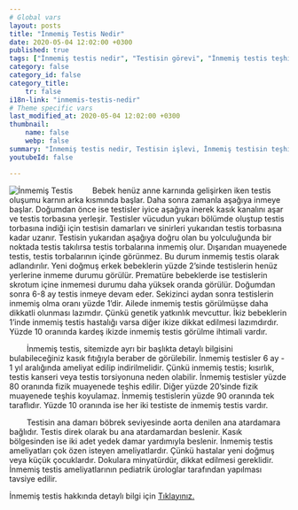 ```yaml
---
# Global vars
layout: posts
title: "İnmemiş Testis Nedir"
date: 2020-05-04 12:02:00 +0300
published: true
tags: ["İnmemiş testis nedir", "Testisin görevi", "İnmemiş testis teşhisi", "Mahcup testis", "İnmemiş testis muayene", "İnmemiş testis ameliyatı", "İnmemiş testis ameliyat teknikleri", "inmemiş testis" , "inmemiş testis laparoskopi" , "utangaç testis" , "retraktil testis" , "ele gelmeyen testis" , "inmemiş testis neden indirilir" , "inmemiş testis nedeni" , "inmemiş testis kısırlık" , "inmemiş testis kanser" , "inmemiş testis torsiyonu" , "inmemiş testis ilaç" , "inmemiş testis tedavi" , "inmemiş testis çözüm" , "orşiopeksi" , "fowler-stephens" , "damarı kesilmeden inmemiş testis ameliyatı" , "başarısız inmemiş testis ameliyatı" , "başarısız inmemiş testis" , "re-do inmemiş testis"]
category: false
category_id: false
category_title:
    tr: false
i18n-link: "inmemis-testis-nedir"
# Theme specific vars
last_modified_at: 2020-05-04 12:02:00 +0300
thumbnail:
    name: false
    webp: false
summary: "İnmemiş testis nedir, Testisin işlevi, İnmemiş testisin teşhisi, Mahcup testis, İnmemiş testiste fizik muayene, İnmemiş testis ameliyatı ve ameliyat teknikleri, Başarısız operasyonla indirilememiş testisler nasıl indirilir?, İndirilemeyen testis var mıdır?"
youtubeId: false

---
```


![İnmemiş Testis](/assets/img/inmemistestisnedir.jpeg)
&nbsp;&nbsp;&nbsp;&nbsp;&nbsp;&nbsp;&nbsp;&nbsp;Bebek henüz anne karnında gelişirken iken testis oluşumu karnın arka kısmında başlar. Daha sonra zamanla aşağıya inmeye başlar.  Doğumdan önce ise testisler iyice aşağıya inerek kasık kanalını aşar ve testis torbasına yerleşir. Testisler vücudun yukarı bölümde oluştup testis torbasına indiği için testisin damarları ve sinirleri yukarıdan testis torbasına kadar uzanır. Testisin yukarıdan aşağıya doğru olan bu yolculuğunda bir noktada testis takılırsa testis torbalarına inmemiş olur. Dışarıdan muayenede testis, testis torbalarının içinde görünmez. Bu durum inmemiş testis olarak adlandırılır. Yeni doğmuş erkek bebeklerin yüzde 2’sinde testislerin henüz yerlerine inmeme durumu görülür. Prematüre bebeklerde ise testislerin skrotum içine inmemesi durumu daha yüksek oranda görülür.  Doğumdan sonra 6-8 ay testis inmeye devam eder. Sekizinci aydan sonra testislerin inmemiş olma oranı yüzde 1’dir. Ailede inmemiş testis görülmüşse daha dikkatli olunması lazımdır. Çünkü genetik yatkınlık mevcuttur. İkiz bebeklerin 1’inde inmemiş testis hastalığı varsa diğer ikize dikkat edilmesi lazımdırdır. Yüzde 10 oranında kardeş ikizde inmemiş testis görülme ihtimali vardır.

&nbsp;&nbsp;&nbsp;&nbsp;&nbsp;&nbsp;&nbsp;&nbsp;İnmemiş testis, sitemizde ayrı bir başlıkta detaylı bilgisini bulabileceğiniz kasık fıtığıyla beraber de görülebilir. İnmemiş testisler 6 ay - 1 yıl aralığında ameliyat edilip indirilmelidir. Çünkü inmemiş testis; kısırlık, testis kanseri veya testis torsiyonuna neden olabilir. İnmemiş testisler yüzde 80 oranında fizik muayenede teşhis edilir. Diğer yüzde 20’sinde fizik muayenede teşhis koyulamaz. İnmemiş testislerin yüzde 90 oranında tek taraflıdır. Yüzde 10 oranında ise her iki testiste de inmemiş testis vardır.

&nbsp;&nbsp;&nbsp;&nbsp;&nbsp;&nbsp;&nbsp;&nbsp;Testisin ana damarı böbrek seviyesinde aorta denilen ana atardamara bağlıdır. Testis direk olarak bu ana atardamardan beslenir. Kasık bölgesinden ise iki adet yedek damar yardımıyla beslenir. İnmemiş testis ameliyatları çok özen isteyen ameliyatlardır. Çünkü hastalar yeni doğmuş veya küçük çocuklardır. Dokulara minyatürdür, dikkat edilmesi gereklidir. İnmemiş testis ameliyatlarının pediatrik ürologlar tarafından yapılması tavsiye edilir.    

İnmemiş testis hakkında detaylı bilgi için [Tıklayınız.](https://www.onoluroloji.com/inmemis-testis)
